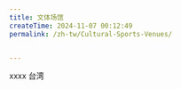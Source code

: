 ```yaml
---
title: 文体场馆
createTime: 2024-11-07 00:12:49
permalink: /zh-tw/Cultural-Sports-Venues/


---
```


xxxx  台湾